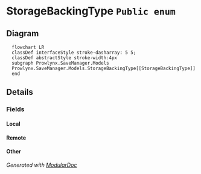 # StorageBackingType `Public enum`

## Diagram
```mermaid
  flowchart LR
  classDef interfaceStyle stroke-dasharray: 5 5;
  classDef abstractStyle stroke-width:4px
  subgraph Prowlynx.SaveManager.Models
  Prowlynx.SaveManager.Models.StorageBackingType[[StorageBackingType]]
  end
```

## Details
### Fields
#### Local


#### Remote


#### Other


*Generated with* [*ModularDoc*](https://github.com/hailstorm75/ModularDoc)
